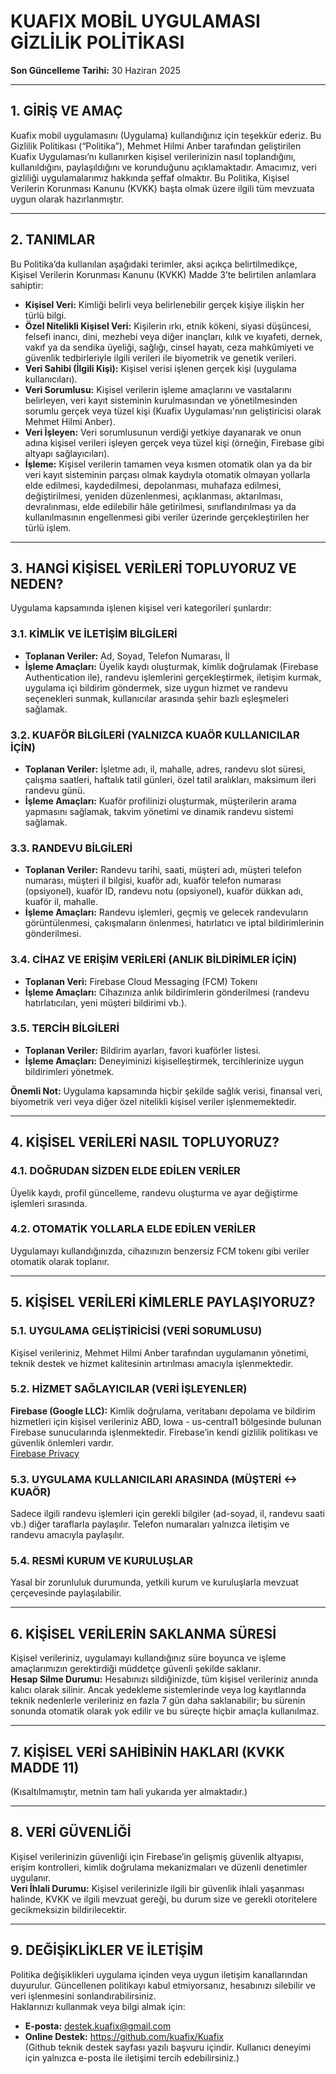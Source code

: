 # KUAFIX MOBİL UYGULAMASI GİZLİLİK POLİTİKASI

**Son Güncelleme Tarihi:** 30 Haziran 2025

---

## 1. GİRİŞ VE AMAÇ

Kuafix mobil uygulamasını (Uygulama) kullandığınız için teşekkür ederiz. Bu Gizlilik Politikası (“Politika”), Mehmet Hilmi Anber tarafından geliştirilen Kuafix Uygulaması’nı kullanırken kişisel verilerinizin nasıl toplandığını, kullanıldığını, paylaşıldığını ve korunduğunu açıklamaktadır. Amacımız, veri gizliliği uygulamalarımız hakkında şeffaf olmaktır. Bu Politika, Kişisel Verilerin Korunması Kanunu (KVKK) başta olmak üzere ilgili tüm mevzuata uygun olarak hazırlanmıştır.

---

## 2. TANIMLAR

Bu Politika’da kullanılan aşağıdaki terimler, aksi açıkça belirtilmedikçe, Kişisel Verilerin Korunması Kanunu (KVKK) Madde 3’te belirtilen anlamlara sahiptir:

- **Kişisel Veri:** Kimliği belirli veya belirlenebilir gerçek kişiye ilişkin her türlü bilgi.
- **Özel Nitelikli Kişisel Veri:** Kişilerin ırkı, etnik kökeni, siyasi düşüncesi, felsefi inancı, dini, mezhebi veya diğer inançları, kılık ve kıyafeti, dernek, vakıf ya da sendika üyeliği, sağlığı, cinsel hayatı, ceza mahkûmiyeti ve güvenlik tedbirleriyle ilgili verileri ile biyometrik ve genetik verileri.
- **Veri Sahibi (İlgili Kişi):** Kişisel verisi işlenen gerçek kişi (uygulama kullanıcıları).
- **Veri Sorumlusu:** Kişisel verilerin işleme amaçlarını ve vasıtalarını belirleyen, veri kayıt sisteminin kurulmasından ve yönetilmesinden sorumlu gerçek veya tüzel kişi (Kuafix Uygulaması'nın geliştiricisi olarak Mehmet Hilmi Anber).
- **Veri İşleyen:** Veri sorumlusunun verdiği yetkiye dayanarak ve onun adına kişisel verileri işleyen gerçek veya tüzel kişi (örneğin, Firebase gibi altyapı sağlayıcıları).
- **İşleme:** Kişisel verilerin tamamen veya kısmen otomatik olan ya da bir veri kayıt sisteminin parçası olmak kaydıyla otomatik olmayan yollarla elde edilmesi, kaydedilmesi, depolanması, muhafaza edilmesi, değiştirilmesi, yeniden düzenlenmesi, açıklanması, aktarılması, devralınması, elde edilebilir hâle getirilmesi, sınıflandırılması ya da kullanılmasının engellenmesi gibi veriler üzerinde gerçekleştirilen her türlü işlem.

---

## 3. HANGİ KİŞİSEL VERİLERİ TOPLUYORUZ VE NEDEN?

Uygulama kapsamında işlenen kişisel veri kategorileri şunlardır:

### 3.1. KİMLİK VE İLETİŞİM BİLGİLERİ

- **Toplanan Veriler:** Ad, Soyad, Telefon Numarası, İl
- **İşleme Amaçları:** Üyelik kaydı oluşturmak, kimlik doğrulamak (Firebase Authentication ile), randevu işlemlerini gerçekleştirmek, iletişim kurmak, uygulama içi bildirim göndermek, size uygun hizmet ve randevu seçenekleri sunmak, kullanıcılar arasında şehir bazlı eşleşmeleri sağlamak.

### 3.2. KUAFÖR BİLGİLERİ (YALNIZCA KUAÖR KULLANICILAR İÇİN)

- **Toplanan Veriler:** İşletme adı, il, mahalle, adres, randevu slot süresi, çalışma saatleri, haftalık tatil günleri, özel tatil aralıkları, maksimum ileri randevu günü.
- **İşleme Amaçları:** Kuaför profilinizi oluşturmak, müşterilerin arama yapmasını sağlamak, takvim yönetimi ve dinamik randevu sistemi sağlamak.

### 3.3. RANDEVU BİLGİLERİ

- **Toplanan Veriler:** Randevu tarihi, saati, müşteri adı, müşteri telefon numarası, müşteri il bilgisi, kuaför adı, kuaför telefon numarası (opsiyonel), kuaför ID, randevu notu (opsiyonel), kuaför dükkan adı, kuaför il, mahalle.
- **İşleme Amaçları:** Randevu işlemleri, geçmiş ve gelecek randevuların görüntülenmesi, çakışmaların önlenmesi, hatırlatıcı ve iptal bildirimlerinin gönderilmesi.

### 3.4. CİHAZ VE ERİŞİM VERİLERİ (ANLIK BİLDİRİMLER İÇİN)

- **Toplanan Veri:** Firebase Cloud Messaging (FCM) Tokenı
- **İşleme Amaçları:** Cihazınıza anlık bildirimlerin gönderilmesi (randevu hatırlatıcıları, yeni müşteri bildirimi vb.).

### 3.5. TERCİH BİLGİLERİ

- **Toplanan Veriler:** Bildirim ayarları, favori kuaförler listesi.
- **İşleme Amaçları:** Deneyiminizi kişiselleştirmek, tercihlerinize uygun bildirimleri yönetmek.

**Önemli Not:** Uygulama kapsamında hiçbir şekilde sağlık verisi, finansal veri, biyometrik veri veya diğer özel nitelikli kişisel veriler işlenmemektedir.

---

## 4. KİŞİSEL VERİLERİ NASIL TOPLUYORUZ?

### 4.1. DOĞRUDAN SİZDEN ELDE EDİLEN VERİLER

Üyelik kaydı, profil güncelleme, randevu oluşturma ve ayar değiştirme işlemleri sırasında.

### 4.2. OTOMATİK YOLLARLA ELDE EDİLEN VERİLER

Uygulamayı kullandığınızda, cihazınızın benzersiz FCM tokenı gibi veriler otomatik olarak toplanır.

---

## 5. KİŞİSEL VERİLERİ KİMLERLE PAYLAŞIYORUZ?

### 5.1. UYGULAMA GELİŞTİRİCİSİ (VERİ SORUMLUSU)

Kişisel verileriniz, Mehmet Hilmi Anber tarafından uygulamanın yönetimi, teknik destek ve hizmet kalitesinin artırılması amacıyla işlenmektedir.

### 5.2. HİZMET SAĞLAYICILAR (VERİ İŞLEYENLER)

**Firebase (Google LLC):** Kimlik doğrulama, veritabanı depolama ve bildirim hizmetleri için kişisel verileriniz ABD, Iowa - us-central1 bölgesinde bulunan Firebase sunucularında işlenmektedir. Firebase’in kendi gizlilik politikası ve güvenlik önlemleri vardır.  
[Firebase Privacy](https://firebase.google.com/support/privacy)

### 5.3. UYGULAMA KULLANICILARI ARASINDA (MÜŞTERİ <-> KUAÖR)

Sadece ilgili randevu işlemleri için gerekli bilgiler (ad-soyad, il, randevu saati vb.) diğer taraflarla paylaşılır. Telefon numaraları yalnızca iletişim ve randevu amacıyla paylaşılır.

### 5.4. RESMİ KURUM VE KURULUŞLAR

Yasal bir zorunluluk durumunda, yetkili kurum ve kuruluşlarla mevzuat çerçevesinde paylaşılabilir.

---

## 6. KİŞİSEL VERİLERİN SAKLANMA SÜRESİ

Kişisel verileriniz, uygulamayı kullandığınız süre boyunca ve işleme amaçlarımızın gerektirdiği müddetçe güvenli şekilde saklanır.  
**Hesap Silme Durumu:** Hesabınızı sildiğinizde, tüm kişisel verileriniz anında kalıcı olarak silinir. Ancak yedekleme sistemlerinde veya log kayıtlarında teknik nedenlerle verileriniz en fazla 7 gün daha saklanabilir; bu sürenin sonunda otomatik olarak yok edilir ve bu süreçte hiçbir amaçla kullanılmaz.

---

## 7. KİŞİSEL VERİ SAHİBİNİN HAKLARI (KVKK MADDE 11)

(Kısaltılmamıştır, metnin tam hali yukarıda yer almaktadır.)

---

## 8. VERİ GÜVENLİĞİ

Kişisel verilerinizin güvenliği için Firebase’in gelişmiş güvenlik altyapısı, erişim kontrolleri, kimlik doğrulama mekanizmaları ve düzenli denetimler uygulanır.  
**Veri İhlali Durumu:** Kişisel verilerinizle ilgili bir güvenlik ihlali yaşanması halinde, KVKK ve ilgili mevzuat gereği, bu durum size ve gerekli otoritelere gecikmeksizin bildirilecektir.

---

## 9. DEĞİŞİKLİKLER VE İLETİŞİM

Politika değişiklikleri uygulama içinden veya uygun iletişim kanallarından duyurulur. Güncellenen politikayı kabul etmiyorsanız, hesabınızı silebilir ve veri işlenmesini sonlandırabilirsiniz.  
Haklarınızı kullanmak veya bilgi almak için:  
- **E-posta:** destek.kuafix@gmail.com  
- **Online Destek:** https://github.com/kuafix/Kuafix  
(Github teknik destek sayfası yazılı başvuru içindir. Kullanıcı deneyimi için yalnızca e-posta ile iletişimi tercih edebilirsiniz.)
